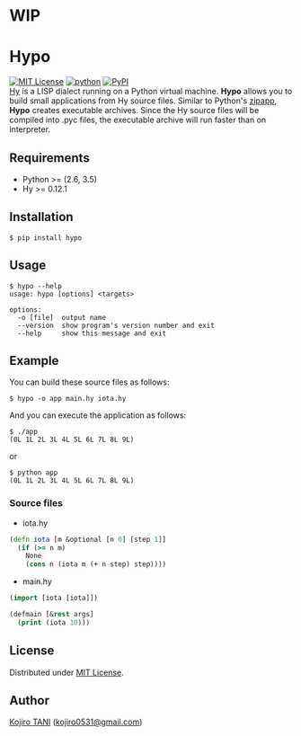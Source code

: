 # WIP
# Hypo
[![MIT License](http://img.shields.io/badge/license-MIT-blue.svg?style=flat)](https://github.com/koji-kojiro/hylang-hypo/blob/master/LICENSE)
[![python](https://img.shields.io/badge/python-2.6%2B%2C%203.3%2B-red.svg)](https://pypi.python.org/pypi/hypo)
[![PyPI](https://img.shields.io/pypi/v/hypo.svg)](https://pypi.python.org/pypi/hypo)  
[Hy](https://github.com/hylang/hy) is a LISP dialect running on a Python virtual machine. **Hypo** allows you to build small applications from Hy source files. Similar to Python's [zipapp](https://docs.python.org/3/library/zipapp.html), **Hypo** creates executable archives.
Since the Hy source files will be compiled into .pyc files, the executable archive will run faster than on interpreter.

## Requirements
- Python >= (2.6, 3.5)
- Hy >= 0.12.1

## Installation
```
$ pip install hypo
```

## Usage
```
$ hypo --help
usage: hypo [options] <targets>

options:
  -o [file]  output name
  --version  show program's version number and exit
  --help     show this message and exit
```

## Example
You can build these source files as follows:
```
$ hypo -o app main.hy iota.hy
```
And you can execute the application as follows:
```
$ ./app
(0L 1L 2L 3L 4L 5L 6L 7L 8L 9L)
```
or
```
$ python app
(0L 1L 2L 3L 4L 5L 6L 7L 8L 9L)
```

### Source files
- iota.hy
```clj
(defn iota [m &optional [n 0] [step 1]]
  (if (>= n m)
    None
    (cons n (iota m (+ n step) step))))
```
- main.hy
```clj
(import [iota [iota]])

(defmain [&rest args]
  (print (iota 10)))
```
## License
Distributed under [MIT License](https://github.com/koji-kojiro/hylang-hypo/blob/master/LICENSE).  

## Author
[Kojiro TANI](https://github.com/koji-kojiro "koji-kojiro") (kojiro0531@gmail.com)

